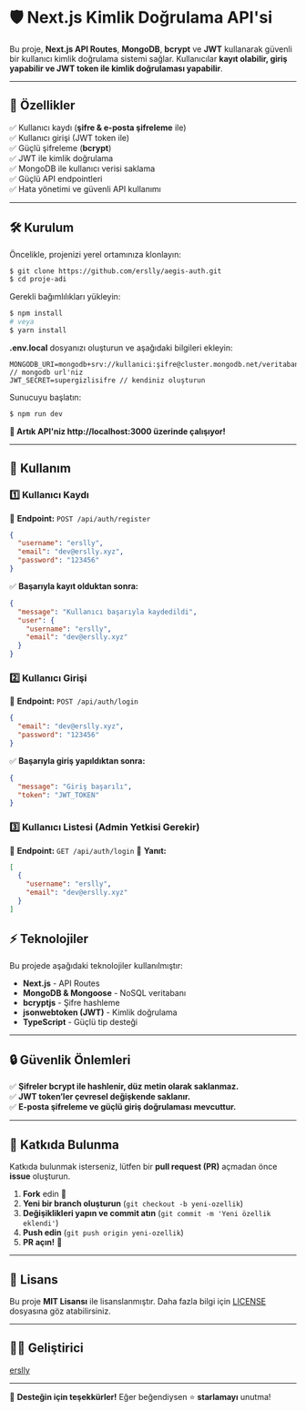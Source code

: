 # 🛡️ Next.js Kimlik Doğrulama API'si

Bu proje, **Next.js API Routes**, **MongoDB**, **bcrypt** ve **JWT** kullanarak güvenli bir kullanıcı kimlik doğrulama sistemi sağlar. Kullanıcılar **kayıt olabilir, giriş yapabilir ve JWT token ile kimlik doğrulaması yapabilir**.

---

## 🚀 Özellikler
✅ Kullanıcı kaydı (**şifre & e-posta şifreleme** ile)  
✅ Kullanıcı girişi (JWT token ile)  
✅ Güçlü şifreleme (**bcrypt**)  
✅ JWT ile kimlik doğrulama  
✅ MongoDB ile kullanıcı verisi saklama  
✅ Güçlü API endpointleri  
✅ Hata yönetimi ve güvenli API kullanımı  

---

## 🛠️ Kurulum

Öncelikle, projenizi yerel ortamınıza klonlayın:
```sh
$ git clone https://github.com/erslly/aegis-auth.git
$ cd proje-adi
```

Gerekli bağımlılıkları yükleyin:
```sh
$ npm install
# veya
$ yarn install
```

**.env.local** dosyanızı oluşturun ve aşağıdaki bilgileri ekleyin:
```env
MONGODB_URI=mongodb+srv://kullanici:şifre@cluster.mongodb.net/veritabani // mongodb url'niz
JWT_SECRET=supergizlisifre // kendiniz oluşturun
```

Sunucuyu başlatın:
```sh
$ npm run dev
```
**🔹 Artık API'niz http://localhost:3000 üzerinde çalışıyor!**

---

## 📌 Kullanım

### 1️⃣ Kullanıcı Kaydı
🔹 **Endpoint:** `POST /api/auth/register`

```json
{
  "username": "erslly",
  "email": "dev@erslly.xyz",
  "password": "123456"
}
```
✅ **Başarıyla kayıt olduktan sonra:**
```json
{
  "message": "Kullanıcı başarıyla kaydedildi",
  "user": {
    "username": "erslly",
    "email": "dev@erslly.xyz"
  }
}
```

### 2️⃣ Kullanıcı Girişi
🔹 **Endpoint:** `POST /api/auth/login`

```json
{
  "email": "dev@erslly.xyz",
  "password": "123456"
}
```
✅ **Başarıyla giriş yapıldıktan sonra:**
```json
{
  "message": "Giriş başarılı",
  "token": "JWT_TOKEN"
}
```

### 3️⃣ Kullanıcı Listesi (Admin Yetkisi Gerekir)
🔹 **Endpoint:** `GET /api/auth/login`
🔹 **Yanıt:**
```json
[
  {
    "username": "erslly",
    "email": "dev@erslly.xyz"
  }
]
```


## ⚡ Teknolojiler
Bu projede aşağıdaki teknolojiler kullanılmıştır:
- **Next.js** - API Routes
- **MongoDB & Mongoose** - NoSQL veritabanı
- **bcryptjs** - Şifre hashleme
- **jsonwebtoken (JWT)** - Kimlik doğrulama
- **TypeScript** - Güçlü tip desteği

---

## 🔒 Güvenlik Önlemleri
✅ **Şifreler bcrypt ile hashlenir, düz metin olarak saklanmaz.**  
✅ **JWT token’ler çevresel değişkende saklanır.**  
✅ **E-posta şifreleme ve güçlü giriş doğrulaması mevcuttur.**  

---

## 🤝 Katkıda Bulunma
Katkıda bulunmak isterseniz, lütfen bir **pull request (PR)** açmadan önce **issue** oluşturun.  

1. **Fork** edin 📌
2. **Yeni bir branch oluşturun** (`git checkout -b yeni-ozellik`)
3. **Değişiklikleri yapın ve commit atın** (`git commit -m 'Yeni özellik eklendi'`)
4. **Push edin** (`git push origin yeni-ozellik`)
5. **PR açın!** 🎉

---

## 📝 Lisans
Bu proje **MIT Lisansı** ile lisanslanmıştır. Daha fazla bilgi için [LICENSE](LICENSE) dosyasına göz atabilirsiniz.

---

## 👨‍💻 Geliştirici
 [erslly](https://erslly.xyz/)  

---

💙 **Desteğin için teşekkürler!** Eğer beğendiysen ⭐ **starlamayı** unutma!

